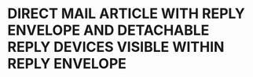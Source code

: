 # DIRECT MAIL ARTICLE WITH REPLY ENVELOPE AND DETACHABLE REPLY DEVICES VISIBLE WITHIN REPLY ENVELOPE